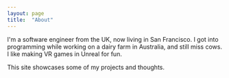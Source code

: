 ```yaml
---
layout: page
title:  "About"
---
```


I'm a software engineer from the UK, now living in San Francisco. I got into programming while working on a dairy farm in Australia, and still miss cows. I like making VR games in Unreal for fun.

This site showcases some of my projects and thoughts.
